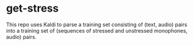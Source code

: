 # get-stress

This repo uses Kaldi to parse a training set consisting of (text, audio) pairs into a training set of (sequences of stressed and unstressed monophones, audio) pairs.
